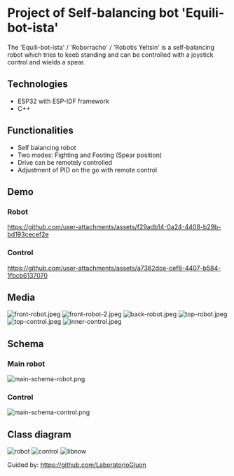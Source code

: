 # Project of Self-balancing bot 'Equili-bot-ista'
The 'Equili-bot-ista' / 'Roborracho' / 'Robotis Yeltsin' is a self-balancing robot which tries to keeb standing and can be controlled with a joystick control and wields a spear.

## Technologies
- ESP32 with ESP-IDF framework
- C++

## Functionalities
- Self balancing robot
- Two modes: Fighting and Footing (Spear position)
- Drive can be remotely controlled
- Adjustment of PID on the go with remote control

## Demo
### Robot


https://github.com/user-attachments/assets/f29adb14-0a24-4408-b29b-bd193cecef2e


### Control

https://github.com/user-attachments/assets/a7362dce-cef8-4407-b584-1fbcb6137070


## Media
![front-robot.jpeg](./Media/front-robot.jpeg)
![front-robot-2.jpeg](./Media/front-robot-2.jpeg)
![back-robot.jpeg](./Media/back-robot.jpeg)
![top-robot.jpeg](./Media/top-robot.jpeg)
![top-control.jpeg](./Media/top-control.jpeg)
![inner-control.jpeg](./Media/inner-control.jpeg)
## Schema
### Main robot
![main-schema-robot.png](./Robot/schema/main-schema_schem.png)
### Control
![main-schema-control.png](./Control/schema/main-schema_schem.png)

## Class diagram
![robot](./Doc/robot.png)
![control](./Doc/control.png)
![libnow](./Doc/libnow.png)

Guided by:
https://github.com/LaboratorioGluon

